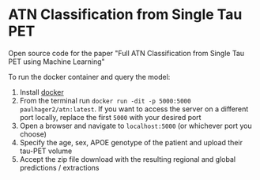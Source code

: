 # ATN Classification from Single Tau PET

Open source code for the paper "Full ATN Classification from Single Tau PET using Machine Learning"

To run the docker container and query the model: 
1. Install [docker](https://docs.docker.com/get-docker/)
2. From the terminal run `docker run -dit -p 5000:5000 paulhager2/atn:latest`. If you want to access the server on a different port locally, replace the first `5000` with your desired port
3. Open a browser and navigate to `localhost:5000` (or whichever port you choose)
4. Specify the age, sex, APOE genotype of the patient and upload their tau-PET volume
5. Accept the zip file download with the resulting regional and global predictions / extractions

